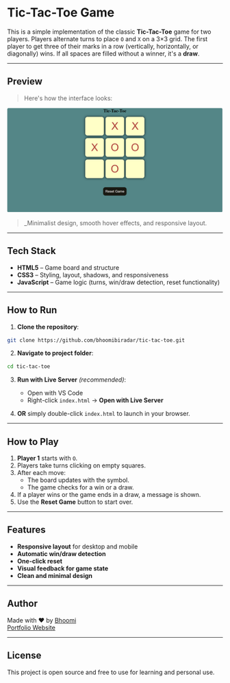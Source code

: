 # Tic-Tac-Toe Game

This is a simple implementation of the classic **Tic-Tac-Toe** game for two players. Players alternate turns to place `O` and `X` on a 3×3 grid. The first player to get three of their marks in a row (vertically, horizontally, or diagonally) wins. If all spaces are filled without a winner, it's a **draw**.

---

## Preview

> Here's how the interface looks:

![Game Screenshot](./assets/preview1.png)

> _Minimalist design, smooth hover effects, and responsive layout.

---

## Tech Stack

- **HTML5** – Game board and structure
- **CSS3** – Styling, layout, shadows, and responsiveness
- **JavaScript** – Game logic (turns, win/draw detection, reset functionality)

---

## How to Run

1. **Clone the repository**:

```bash
git clone https://github.com/bhoomibiradar/tic-tac-toe.git
```

2. **Navigate to project folder**:

```bash
cd tic-tac-toe
```

3. **Run with Live Server** *(recommended)*:
   - Open with VS Code
   - Right-click `index.html` → **Open with Live Server**

4. **OR** simply double-click `index.html` to launch in your browser.

---

## How to Play

1. **Player 1** starts with `O`.
2. Players take turns clicking on empty squares.
3. After each move:
   - The board updates with the symbol.
   - The game checks for a win or a draw.
4. If a player wins or the game ends in a draw, a message is shown.
5. Use the **Reset Game** button to start over.

---

## Features

- **Responsive layout** for desktop and mobile
- **Automatic win/draw detection**
- **One-click reset**
- **Visual feedback for game state**
- **Clean and minimal design**

---

## Author

Made with ❤️ by [Bhoomi](https://github.com/bhoomibiradar)  
[Portfolio Website](https://your-portfolio-link.com)

---

## License

This project is open source and free to use for learning and personal use.

